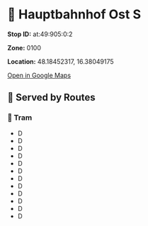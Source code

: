 # 🚉 Hauptbahnhof Ost S


**Stop ID:** at:49:905:0:2

**Zone:** 0100

**Location:** 48.18452317, 16.38049175

[Open in Google Maps](https://www.google.com/maps?q=48.18452317,16.38049175)

## 🚆 Served by Routes

### 🚊 Tram
- D
- D
- D
- D
- D
- D
- D
- D
- D
- D
- D
- D